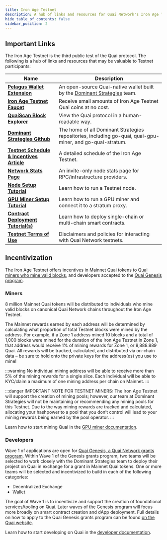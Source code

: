 ```yaml
---
title: Iron Age Testnet
description: A hub of links and resources for Quai Network's Iron Age Testnet.
hide_table_of_contents: false
sidebar_position: 2
---
```


## Important Links

The Iron Age Testnet is the third public test of the Quai protocol. The following is a hub of links and resources that may be valuable to Testnet participants:

| Name                                                                                                               | Description                                                                                                |
| ------------------------------------------------------------------------------------------------------------------ | ---------------------------------------------------------------------------------------------------------- |
| [**Pelagus Wallet Extension**](https://chrome.google.com/webstore/detail/pelagus/gaegollnpijhedifeeeepdoffkgfcmbc) | An open-source Quai-native wallet built by the [Dominant Strategies](https://dominantstrategies.io/) team. |
| [**Iron Age Testnet Faucet**](https://faucet.quai.network/)                                                        | Receive small amounts of Iron Age Testnet Quai coins at no cost.                                           |
| [**QuaiScan Block Explorer**](https://cyprus1.colosseum.quaiscan.io/)                                              | View the Quai protocol in a human-readable way.                                                            |
| [**Dominant Strategies Github**](https://github.com/dominant-strategies)                                           | The home of all Dominant Strategies repositories, including go-quai, quai-gpu-miner, and go-quai-stratum.  |
| [**Testnet Schedule & Incentives Article**](https://qu.ai/blog/iron-age-testnet-schedule/)                         | A detailed schedule of the Iron Age Testnet.                                                               |
| [**Network Stats Page**](https://stats.quai.network/)                                                              | An invite-only node stats page for RPC/infrastructure providers.                                           |
| [**Node Setup Tutorial**](./node/start-a-node.md)                                                                  | Learn how to run a Testnet node.                                                                           |
| [**GPU Miner Setup Tutorial**](./mining/gpu-miner/gpu-miner.md)                                                    | Learn how to run a GPU miner and connect it to a stratum proxy.                                            |
| [**Contract Deployment Tutorial(s)**](../develop/tutorials/single-chain.md)                                        | Learn how to deploy single-chain or multi-chain smart contracts.                                           |
| [**Testnet Terms of Use**](./iron-age-testnet-tos.md)                                                              | Disclaimers and policies for interacting with Quai Network testnets.                                       |

## Incentivization

The Iron Age Testnet offers incentives in Mainnet Quai tokens to [Quai miners who mine valid blocks](https://qu.ai/blog/mining-quai-network-iron-age/), and developers accepted to the [Quai Genesis program](https://qu.ai/genesis).

### Miners

8 million Mainnet Quai tokens will be distributed to individuals who mine valid blocks on canonical Quai Network chains throughout the Iron Age Testnet.

The Mainnet rewards earned by each address will be determined by calculating what proportion of total Testnet blocks were mined by the address. For example, if a Zone 1 address mined 10 blocks and a total of 1,000 blocks were mined for the duration of the Iron Age Testnet in Zone 1, that address would receive 1% of mining rewards for Zone 1, or 8,888.889 Quai. All rewards will be tracked, calculated, and distributed via on-chain data – be sure to hold onto the private keys for the address(es) you use to mine!

:::warning
No individual mining address will be able to receive more than 5% of the mining rewards for a single slice. Each individual will be able to KYC/claim a maximum of one mining address per chain on Mainnet.
:::

:::danger
IMPORTANT NOTE FOR TESTNET MINERS: The Iron Age Testnet will support the creation of mining pools; however, our team at Dominant Strategies will not be maintaining or recommending any mining pools for this Testnet. Due to the way mining rewards are tracked and calculated, allocating your hashpower to a pool that you don’t control will lead to your mining rewards being earned by the pool operator.
:::

Learn how to start mining Quai in the [GPU miner documentation](../participate/mining/miner-overview.md).

### Developers

Wave 1 of applications are open for [Quai Genesis, a Quai Network grants program](https://qu.ai/genesis). Within Wave 1 of the Genesis grants program, two teams will be selected to work closely with the Dominant Strategies team to deploy their project on Quai in exchange for a grant in Mainnet Quai tokens. One or more teams will be selected and incentivized to build in each of the following categories:

- Decentralized Exchange
- Wallet

The goal of Wave 1 is to incentivize and support the creation of foundational services/tooling on Quai. Later waves of the Genesis program will focus more broadly on smart contract creation and dApp deployment. Full details on how to apply to the Quai Genesis grants program can be found [on the Quai website](https://qu.ai/genesis/).

Learn how to start developing on Quai in the [developer documentation](../develop/smart-contracts/deploy.md).
